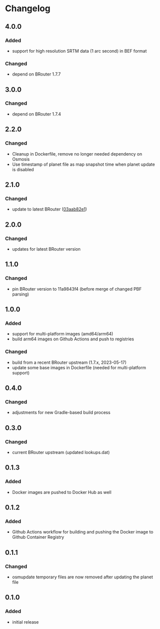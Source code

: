 # Changelog

## 4.0.0

### Added

- support for high resolution SRTM data (1 arc second) in BEF format

### Changed

- depend on BRouter 1.7.7

## 3.0.0

### Changed

- depend on BRouter 1.7.4

## 2.2.0

### Changed

- Cleanup in Dockerfile, remove no longer needed dependency on Osmosis
- Use timestamp of planet file as map snapshot time when planet update is disabled

## 2.1.0

### Changed

- update to latest BRouter ([03aab82e1](https://github.com/abrensch/brouter/commit/03aab82e1e22306495e5807ef52e4dbf506bf280))

## 2.0.0

### Changed

- updates for latest BRouter version

## 1.1.0

### Changed

- pin BRouter version to 11a9843f4 (before merge of changed PBF parsing)

## 1.0.0

### Added

- support for multi-platform images (amd64/arm64)
- build arm64 images on Github Actions and push to registries

### Changed

- build from a recent BRouter upstream (1.7.x, 2023-05-17)
- update some base images in Dockerfile (needed for multi-platform support)

## 0.4.0

### Changed

- adjustments for new Gradle-based build process

## 0.3.0

### Changed

- current BRouter upstream (updated lookups.dat)

## 0.1.3

### Added

- Docker images are pushed to Docker Hub as well

## 0.1.2

### Added

- Github Actions workflow for building and pushing the Docker image to Github Container Registry

## 0.1.1

### Changed

- osmupdate temporary files are now removed after updating the planet file

## 0.1.0

### Added

- initial release
